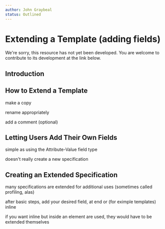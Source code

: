 ```yaml
---
author: John Graybeal
status: Outlined
---
```

# Extending a Template (adding fields)

We're sorry, this resource has not yet been developed. 
You are welcome to contribute to its development at the link below.

## Introduction


## How to Extend a Template

make a copy

rename appropriately

add a comment (optional)


## Letting Users Add Their Own Fields

simple as using the Attribute-Value field type

doesn't really create a new specification

## Creating an Extended Specification

many specifications are extended for additional uses (sometimes called profiling, alas)

after basic steps, add your desired field, at end or (for eximple templates) inline

if you want inline but inside an element are used, 
they would have to be extended themselves




